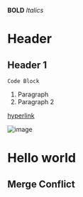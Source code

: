 **BOLD**
*Italics*
# Header
## Header 1

```Code Block```

1. Paragraph
2. Paragraph 2

[hyperlink](http://www.google.com)

![image](http://www.cnn.com)

# Hello world
## Merge Conflict
